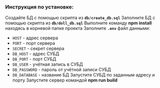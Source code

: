 ### Инструкция по установке:
Создайте БД с помощью скрипта из **`db/create_db.sql`**
Заполните БД с помощью скрипта из **`db/doll_db.sql`**
Выполните команду **npm install** находясь в корневой папке проекта
Заполните **`.env`** файл данными:
- `HOST` - адрес сервера
- `PORT` - порт сервера
- `SECRET` - секрет сервера
- `DB_HOST` - адрес СУБД
- `DB_PORT` - порт СУБД
- `DB_USER` - учётная запись в СУБД
- `DB_PASSWORD` - пароль от учётной записи СУБД
- `DB_DATABASE` - название БД
Запустите СУБД по заданным адресу и порту
Запустите сервер командой **npm run build**
